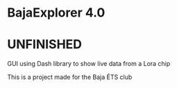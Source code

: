 # BajaExplorer 4.0
# UNFINISHED
GUI using Dash library to show live data from a Lora chip

This is a project made for the Baja ÉTS club
